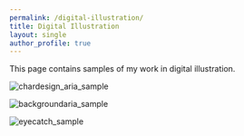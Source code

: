 ```yaml
---
permalink: /digital-illustration/
title: Digital Illustration
layout: single
author_profile: true
---
```


This page contains samples of my work in digital illustration.

![chardesign_aria_sample](https://github.com/user-attachments/assets/1c435095-e8ad-41f1-ad2c-32b527e4389f)

![backgroundaria_sample](https://github.com/user-attachments/assets/41c461fc-3eab-4e76-9679-a220516ffa1d)

![eyecatch_sample](https://github.com/user-attachments/assets/81fcf0f9-a220-4f97-896b-8cd6454a3d43)

